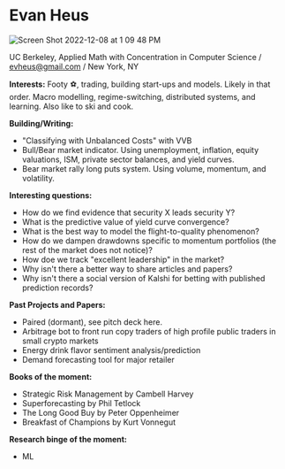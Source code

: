 # Evan Heus
![Screen Shot 2022-12-08 at 1 09 48 PM](https://user-images.githubusercontent.com/114233836/206532170-d2aa73f5-a656-41ee-9516-98d0244202c9.png)

UC Berkeley, Applied Math with Concentration in Computer Science / evheus@gmail.com / New York, NY

**Interests:** Footy :soccer:, trading, building start-ups and models. Likely in that order. Macro modelling, regime-switching, distributed systems, and learning. Also like to ski and cook.

**Building/Writing:** 
- "Classifying with Unbalanced Costs" with VVB
- Bull/Bear market indicator. Using unemployment, inflation, equity valuations, ISM, private sector balances, and yield curves.
- Bear market rally long puts system. Using volume, momentum, and volatility.

**Interesting questions:**
- How do we find evidence that security X leads security Y?
- What is the predictive value of yield curve convergence?
- What is the best way to model the flight-to-quality phenomenon?
- How do we dampen drawdowns specific to momentum portfolios (the rest of the market does not notice)?
- How doe we track "excellent leadership" in the market?
- Why isn't there a better way to share articles and papers?
- Why isn't there a social version of Kalshi for betting with published prediction records?

**Past Projects and Papers:**
- Paired (dormant), see pitch deck here.
- Arbitrage bot to front run copy traders of high profile public traders in small crypto markets
- Energy drink flavor sentiment analysis/prediction
- Demand forecasting tool for major retailer 

**Books of the moment:**
- Strategic Risk Management by Cambell Harvey
- Superforecasting by Phil Tetlock
- The Long Good Buy by Peter Oppenheimer
- Breakfast of Champions by Kurt Vonnegut

**Research binge of the moment:**
- ML
